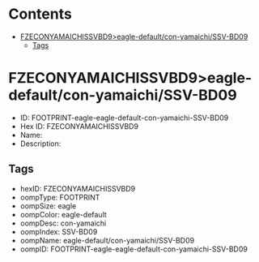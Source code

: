 



Contents
========

* [FZECONYAMAICHISSVBD9>eagle-default/con-yamaichi/SSV-BD09](#fzeconyamaichissvbd9eagle-defaultcon-yamaichissv-bd09)
	* [Tags](#tags)

# FZECONYAMAICHISSVBD9>eagle-default/con-yamaichi/SSV-BD09

- ID: FOOTPRINT-eagle-eagle-default-con-yamaichi-SSV-BD09
- Hex ID: FZECONYAMAICHISSVBD9
- Name: 
- Description: 

## Tags

- hexID: FZECONYAMAICHISSVBD9
- oompType: FOOTPRINT
- oompSize: eagle
- oompColor: eagle-default
- oompDesc: con-yamaichi
- oompIndex: SSV-BD09
- oompName: eagle-default/con-yamaichi/SSV-BD09
- oompID: FOOTPRINT-eagle-eagle-default-con-yamaichi-SSV-BD09
